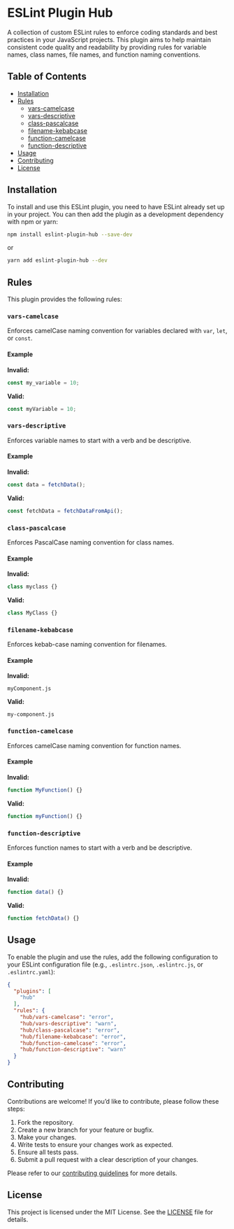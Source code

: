 # ESLint Plugin Hub

A collection of custom ESLint rules to enforce coding standards and best practices in your JavaScript projects. This plugin aims to help maintain consistent code quality and readability by providing rules for variable names, class names, file names, and function naming conventions.

## Table of Contents

- [Installation](#installation)
- [Rules](#rules)
  - [vars-camelcase](#vars-camelcase)
  - [vars-descriptive](#vars-descriptive)
  - [class-pascalcase](#class-pascalcase)
  - [filename-kebabcase](#filename-kebabcase)
  - [function-camelcase](#function-camelcase)
  - [function-descriptive](#function-descriptive)
- [Usage](#usage)
- [Contributing](#contributing)
- [License](#license)

## Installation

To install and use this ESLint plugin, you need to have ESLint already set up in your project. You can then add the plugin as a development dependency with npm or yarn:

```bash
npm install eslint-plugin-hub --save-dev
```

or

```bash
yarn add eslint-plugin-hub --dev
```

## Rules

This plugin provides the following rules:

### `vars-camelcase`

Enforces camelCase naming convention for variables declared with `var`, `let`, or `const`.

#### Example

**Invalid:**

```javascript
const my_variable = 10;
```

**Valid:**

```javascript
const myVariable = 10;
```

### `vars-descriptive`

Enforces variable names to start with a verb and be descriptive.

#### Example

**Invalid:**

```javascript
const data = fetchData();
```

**Valid:**

```javascript
const fetchData = fetchDataFromApi();
```

### `class-pascalcase`

Enforces PascalCase naming convention for class names.

#### Example

**Invalid:**

```javascript
class myclass {}
```

**Valid:**

```javascript
class MyClass {}
```

### `filename-kebabcase`

Enforces kebab-case naming convention for filenames.

#### Example

**Invalid:**

```
myComponent.js
```

**Valid:**

```
my-component.js
```

### `function-camelcase`

Enforces camelCase naming convention for function names.

#### Example

**Invalid:**

```javascript
function MyFunction() {}
```

**Valid:**

```javascript
function myFunction() {}
```

### `function-descriptive`

Enforces function names to start with a verb and be descriptive.

#### Example

**Invalid:**

```javascript
function data() {}
```

**Valid:**

```javascript
function fetchData() {}
```

## Usage

To enable the plugin and use the rules, add the following configuration to your ESLint configuration file (e.g., `.eslintrc.json`, `.eslintrc.js`, or `.eslintrc.yaml`):

```json
{
  "plugins": [
    "hub"
  ],
  "rules": {
    "hub/vars-camelcase": "error",
    "hub/vars-descriptive": "warn",
    "hub/class-pascalcase": "error",
    "hub/filename-kebabcase": "error",
    "hub/function-camelcase": "error",
    "hub/function-descriptive": "warn"
  }
}
```

## Contributing

Contributions are welcome! If you’d like to contribute, please follow these steps:

1. Fork the repository.
2. Create a new branch for your feature or bugfix.
3. Make your changes.
4. Write tests to ensure your changes work as expected.
5. Ensure all tests pass.
6. Submit a pull request with a clear description of your changes.

Please refer to our [contributing guidelines](CONTRIBUTING.md) for more details.

## License

This project is licensed under the MIT License. See the [LICENSE](LICENSE.md) file for details.